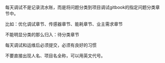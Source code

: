 每天调试不是记录流水账，而是将问题分类到项目调试gitbook的指定问题分类章节中。

比如：优化调试章节、传感器章节、能耗章节、业主需求章节

不能明显分类的那么归入：待分类章节


每天调试和运维后必须提交，必须有良好的习惯


不要直接出现人名、项目名全称，可以用英文代号。